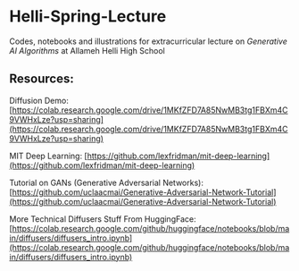 # Helli-Spring-Lecture

Codes, notebooks and illustrations for extracurricular lecture on *Generative AI Algorithms* at Allameh Helli High School


## Resources:

Diffusion Demo:
[https://colab.research.google.com/drive/1MKfZFD7A85NwMB3tg1FBXm4C9VWHxLze?usp=sharing](https://colab.research.google.com/drive/1MKfZFD7A85NwMB3tg1FBXm4C9VWHxLze?usp=sharing)

MIT Deep Learning:
[https://github.com/lexfridman/mit-deep-learning](https://github.com/lexfridman/mit-deep-learning)

Tutorial on GANs (Generative Adversarial Networks):
[https://github.com/uclaacmai/Generative-Adversarial-Network-Tutorial](https://github.com/uclaacmai/Generative-Adversarial-Network-Tutorial)

More Technical Diffusers Stuff From HuggingFace:
[https://colab.research.google.com/github/huggingface/notebooks/blob/main/diffusers/diffusers_intro.ipynb](https://colab.research.google.com/github/huggingface/notebooks/blob/main/diffusers/diffusers_intro.ipynb)
